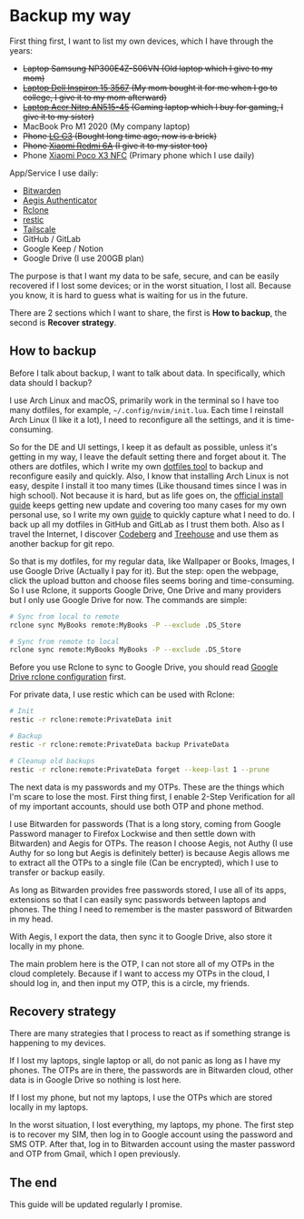 # Backup my way

First thing first, I want to list my own devices, which I have through the years:

- ~~Laptop Samsung NP300E4Z-S06VN (Old laptop which I give to my mom)~~
- ~~[Laptop Dell Inspiron 15 3567](https://www.dell.com/support/home/en-vn/product-support/product/inspiron-15-3567-laptop/drivers) (My mom bought it for me when I go to college, I give it to my mom afterward)~~
- ~~[Laptop Acer Nitro AN515-45](https://www.acer.com/ac/en/US/content/support-product/8841) (Gaming laptop which I buy for gaming, I give it to my sister)~~
- MacBook Pro M1 2020 (My company laptop)
- ~~Phone [LG G3](https://forum.xda-developers.com/c/lg-g3.3147/) (Bought long time ago, now is a brick)~~
- ~~Phone [Xiaomi Redmi 6A](https://forum.xda-developers.com/c/xiaomi-redmi-6a.7881/) (I give it to my sister too)~~
- Phone [Xiaomi Poco X3 NFC](https://forum.xda-developers.com/c/xiaomi-poco-x3-nfc.11523/) (Primary phone which I use daily)

App/Service I use daily:

- [Bitwarden](https://bitwarden.com/)
- [Aegis Authenticator](https://getaegis.app/)
- [Rclone](https://rclone.org/)
- [restic](https://restic.net/)
- [Tailscale](https://tailscale.com/)
- GitHub / GitLab
- Google Keep / Notion
- Google Drive (I use 200GB plan)

The purpose is that I want my data to be safe, secure, and can be easily recovered if I lost some devices;
or in the worst situation, I lost all.
Because you know, it is hard to guess what is waiting for us in the future.

There are 2 sections which I want to share, the first is **How to backup**, the second is **Recover strategy**.

## How to backup

Before I talk about backup, I want to talk about data.
In specifically, which data should I backup?

I use Arch Linux and macOS, primarily work in the terminal so I have too many dotfiles, for example, `~/.config/nvim/init.lua`.
Each time I reinstall Arch Linux (I like it a lot), I need to reconfigure all the settings, and it is time-consuming.

So for the DE and UI settings, I keep it as default as possible, unless it's getting in my way, I leave the default setting there and forget about it.
The others are dotfiles, which I write my own [dotfiles tool](https://github.com/haunt98/dotfiles) to backup and reconfigure easily and quickly.
Also, I know that installing Arch Linux is not easy, despite I install it too many times (Like thousand times since I was in high school).
Not because it is hard, but as life goes on, the [official install guide](https://wiki.archlinux.org/title/installation_guide) keeps getting new update and covering too many cases for my own personal use, so I write my own [guide](https://github.com/haunt98/til/blob/main/install-archlinux.md) to quickly capture what I need to do.
I back up all my dotfiles in GitHub and GitLab as I trust them both.
Also as I travel the Internet, I discover [Codeberg](https://codeberg.org/) and [Treehouse](https://gitea.treehouse.systems/) and use them as another backup for git repo.

So that is my dotfiles, for my regular data, like Wallpaper or Books, Images, I use Google Drive (Actually I pay for it).
But the step: open the webpage, click the upload button and choose files seems boring and time-consuming.
So I use Rclone, it supports Google Drive, One Drive and many providers but I only use Google Drive for now.
The commands are simple:

```sh
# Sync from local to remote
rclone sync MyBooks remote:MyBooks -P --exclude .DS_Store

# Sync from remote to local
rclone sync remote:MyBooks MyBooks -P --exclude .DS_Store
```

Before you use Rclone to sync to Google Drive, you should read [Google Drive rclone configuration](https://rclone.org/drive/) first.

For private data, I use restic which can be used with Rclone:

```sh
# Init
restic -r rclone:remote:PrivateData init

# Backup
restic -r rclone:remote:PrivateData backup PrivateData

# Cleanup old backups
restic -r rclone:remote:PrivateData forget --keep-last 1 --prune
```

The next data is my passwords and my OTPs.
These are the things which I'm scare to lose the most.
First thing first, I enable 2-Step Verification for all of my important accounts, should use both OTP and phone method.

I use Bitwarden for passwords (That is a long story, coming from Google Password manager to Firefox Lockwise and then settle down with Bitwarden) and Aegis for OTPs.
The reason I choose Aegis, not Authy (I use Authy for so long but Aegis is definitely better) is because Aegis allows me to extract all the OTPs to a single file (Can be encrypted), which I use to transfer or backup easily.

As long as Bitwarden provides free passwords stored, I use all of its apps, extensions so that I can easily sync passwords between laptops and phones.
The thing I need to remember is the master password of Bitwarden in my head.

With Aegis, I export the data, then sync it to Google Drive, also store it locally in my phone.

The main problem here is the OTP, I can not store all of my OTPs in the cloud completely.
Because if I want to access my OTPs in the cloud, I should log in, and then input my OTP, this is a circle, my friends.

## Recovery strategy

There are many strategies that I process to react as if something strange is happening to my devices.

If I lost my laptops, single laptop or all, do not panic as long as I have my phones.
The OTPs are in there, the passwords are in Bitwarden cloud, other data is in Google Drive so nothing is lost here.

If I lost my phone, but not my laptops, I use the OTPs which are stored locally in my laptops.

In the worst situation, I lost everything, my laptops, my phone.
The first step is to recover my SIM, then log in to Google account using the password and SMS OTP.
After that, log in to Bitwarden account using the master password and OTP from Gmail, which I open previously.

## The end

This guide will be updated regularly I promise.
